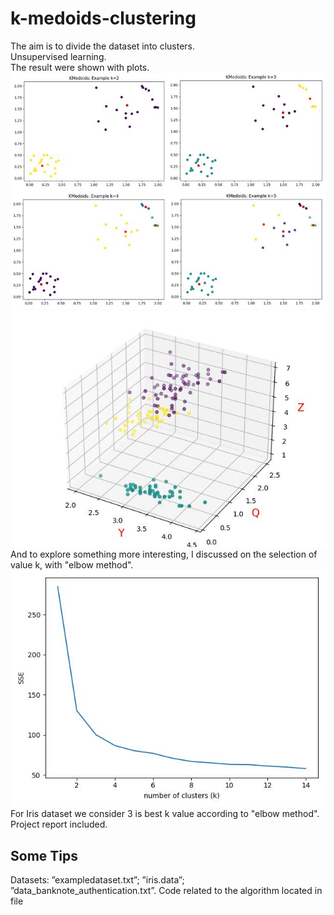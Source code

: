 # k-medoids-clustering
The aim is to divide the dataset into clusters.<br>
Unsupervised learning.<br>
The result were shown with plots.<br>
![Image text](https://github.com/SoutaTakanashi/k-medoids-clustering/blob/main/photos/1.jpg)<br>
![Image text](https://github.com/SoutaTakanashi/k-medoids-clustering/blob/a47aca7c54c7b6ac1ab5ccf528eacb73ba869471/photos/2.jpg)<br>
And to explore something more interesting, I discussed on the selection of value k, with "elbow method".<br>
![Image text](https://github.com/SoutaTakanashi/k-medoids-clustering/blob/8fdac7f3292609312c268eee15a9213bc953e094/photos/3.jpg)
<br>For Iris dataset we consider 3 is best k value according to "elbow method".
Project report included.

## Some Tips
Datasets: ”exampledataset.txt”; ”iris.data”; ”data_banknote_authentication.txt”.
Code related to the algorithm located in file 
